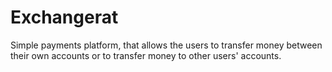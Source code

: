 # Exchangerat

Simple payments platform, that allows the users to transfer money between their own accounts or to transfer money to other users' accounts.
